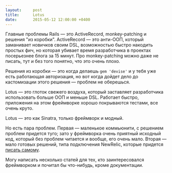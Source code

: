 ```yaml
---
layout:     post
title:      Lotus
date:       2015-05-12 12:00:00 +0400
---
```


Главные проблемы Rails &mdash; это ActiveRecord, monkey-patching и решения "из коробки". ActiveRecord &mdash; это анти-ООП, который заманивает новичков своим DSL, возможностью быстро накодить простых фич, но которая убивает время разработчика в проектах посерьезнее блога за 15 минут. Про monkey-patching можно даже не писать, тут и без того понятно, что это очень плохо.

Решения из коробки &mdash; это когда делаешь `gem 'devise'` и у тебя уже есть работающая авторизация, но вот когда дойдет дело до кастомизации этого решения &mdash; проблем не оберешься.

Lotus &mdash; это глоток свежего воздуха, который заставляет разработчика использовать больше ООП и меньше DSL. Работает быстро, приложения на этом фреймворке хорошо покрываются тестами, все очень круто.

Lotus &mdash; это как Sinatra, только фреймворк и модный.

Но есть пара проблем. Первая &mdash; маленькое коммьюнити, с решением проблем придется туго; зато у фреймворка очень приятный исходный код, который без проблем читается и вообще, его очень мало. Вторая &mdash; мало готовых решений, типа подключения NewRelic, которые придется [писать самому](https://github.com/artemeff/newrelic-lotus).

Могу написать несколько статей для тех, кто заинтересовался фреймворком и почитал бы что-нибудь, кроме документации.
